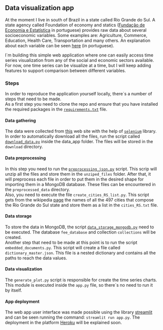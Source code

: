 ## Data visualization app
At the moment I live in south of Brazil in a state called Rio Grande do Sul. A state agency called Foundation of economy and statics ([Fundação de Economia e Estatística](https://dados.fee.tche.br/index.php) in portuguese) provides raw data about several socioeconomic variables. Some examples are: Agriculture, Commerce, Education, Health Care, Transportation and many others. An explanation about each variable can be seen [here](http://deedados.planejamento.rs.gov.br/feedados/#!home/descricaovariaveis) (in portuguese).

I`m building this simple web application where one can easily access time series visualization from any of the social and economic sectors available. For now, one time series can be visualize at a time, but I will keep adding features to support comparison between different variables.

### Steps

In order to reproduce the application yourself locally, there´s a number of steps that need to be made.<br>
As a first step you need to clone the repo and ensure that you have installed the required packages in the [`requirements.txt`](https://github.com/abreukuse/data_app/blob/master/requirements.txt) file.

#### Data gathering

The data were collected from [this](https://dados.fee.tche.br/index.php) web site with the help of [`selenium`](https://selenium-python.readthedocs.io/) library. In order to automatically download all the files, run the script called [`download_data.py`](https://github.com/abreukuse/data_app/blob/master/data_app/download_data.py) inside the data_app folder. The files will be stored in the `download` directory.

#### Data preprocessing

In this step you need to run the [`preprocessing_json.py`](https://github.com/abreukuse/data_app/blob/master/data_app/preprocessing_json.py) script. This scrip will unzip all the files and store them in the `unziped_files` folder. After that, it will preprocess each file in order to put them in the desired shape for importing them in a MongoDB database. These files can be encountered in the `preprocessed_data` directory.<br>
Also, you need to execute the file `create_cities_RS_list.py`. This script gets from the wikipedia [page](https://pt.wikipedia.org/wiki/Lista_de_munic%C3%ADpios_do_Rio_Grande_do_Sul) the names of all the 497 cities that compose the Rio Grande do Sul state and store them as a list in the `cities_RS.txt` file.

#### Data storage

To store the data in MongoDB, the script [`data_storage_mongodb.py`](https://github.com/abreukuse/data_app/blob/master/data_app/data_storage_mongodb.py) need to be executed. The database `fee_database` and collection `collections` will be created.<br>
Another step that need to be made at this point is to run the script `embedded_documents.py`. This script will create a file called `dictionary_master.json`. This file is a nested dictionary and contains all the paths to reach the data values.

#### Data visualization

The `generate_plot.py` script is responsible for create the time series charts. This module is executed inside the `app.py` file, so there´s no need to run it by itself.

#### App deployment

The web app user interface was made possible using the library [streamlit](https://streamlit.io/) and can be seen running the command: `streamlit run app.py`. The deployment in the platform [Heroku](https://www.heroku.com/) will be explained soon.

